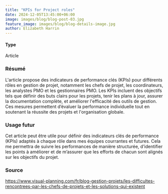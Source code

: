 ```yaml
---
title: "KPIs for Project roles"
date: 2024-12-05T13:45:00+06:00
image: images/blog/blog-post-03.jpg
feature_image: images/blog/blog-details-image.jpg
author: Elizabeth Harrin
---
```

#### Type

Article

### Résumé

L'article propose des indicateurs de performance clés (KPIs) pour différents rôles en gestion de projet, notamment les chefs de projet, les coordinateurs, les analystes PMO et les gestionnaires PMO. Les KPIs incluent des objectifs tels que définir des buts clairs pour les projets, tenir les plans à jour, assurer la documentation complète, et améliorer l'efficacité des outils de gestion. Ces mesures permettent d’évaluer la performance individuelle tout en soutenant la réussite des projets et l'organisation globale.

### Usage futur

Cet article peut être utile pour définir des indicateurs clés de performance (KPIs) adaptés à chaque rôle dans mes équipes courrantes et futures. Cela me permettra de suivre les performances de manière structurée, d’identifier les points à améliorer et de m’assurer que les efforts de chacun sont alignés sur les objectifs du projet.

### Source

https://www.visual-planning.com/fr/blog-gestion-projets/les-difficultes-rencontrees-par-les-chefs-de-projets-et-les-solutions-qui-existent